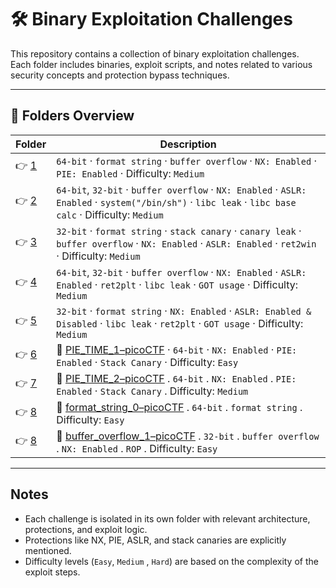 ﻿# 🛠️ Binary Exploitation Challenges

This repository contains a collection of binary exploitation challenges.  
Each folder includes binaries, exploit scripts, and notes related to various security concepts and protection bypass techniques.

---

## 📁 Folders Overview

| Folder      | Description                                                                                                                                                                    |
| ----------- | ------------------------------------------------------------------------------------------------------------------------------------------------------------------------------ |
| 👉 [1](./1/) | `64-bit` · `format string` · `buffer overflow` · `NX: Enabled` · `PIE: Enabled` · Difficulty: `Medium`                                                                         |
| 👉 [2](./2/) | `64-bit`, `32-bit` · `buffer overflow` · `NX: Enabled` · `ASLR: Enabled` · `system("/bin/sh")` · `libc leak` · `libc base calc` · Difficulty: `Medium`                         |
| 👉 [3](./3/) | `32-bit` · `format string` · `stack canary` · `canary leak` · `buffer overflow` · `NX: Enabled` · `ASLR: Enabled` · `ret2win` · Difficulty: `Medium`                           |
| 👉 [4](./4/) | `64-bit`, `32-bit` · `buffer overflow` · `NX: Enabled` · `ASLR: Enabled` · `ret2plt` · `libc leak` · `GOT usage` · Difficulty: `Medium`                                        |
| 👉 [5](./5/) | `32-bit` · `format string` · `NX: Enabled` · `ASLR: Enabled & Disabled` · `libc leak` · `ret2plt` · `GOT usage` · Difficulty: `Medium`                                         |
| 👉 [6](./6/) | 🔗 [PIE_TIME_1–picoCTF](https://play.picoctf.org/practice/challenge/490?category=6&page=1) · `64-bit` · `NX: Enabled` · `PIE: Enabled` · `Stack Canary` · Difficulty: `Easy`    |
| 👉 [7](./7/) | 🔗 [PIE_TIME_2–picoCTF](https://play.picoctf.org/practice/challenge/491?category=6&page=1) . `64-bit` . `NX: Enabled` . `PIE: Enabled` · `Stack Canary` .  Difficulty: `Medium` |
| 👉 [8](./8/) | 🔗 [format_string_0–picoCTF](https://play.picoctf.org/practice/challenge/433?category=6&page=1) . `64-bit` . `format string` . Difficulty: `Easy`                               |
| 👉 [8](./8/) | 🔗 [buffer_overflow_1–picoCTF](https://play.picoctf.org/practice/challenge/258?category=6&page=3) . `32-bit` . `buffer overflow` . `NX: Enabled` . `ROP` .  Difficulty: `Easy`  |

---

## Notes

- Each challenge is isolated in its own folder with relevant architecture, protections, and exploit logic.
- Protections like NX, PIE, ASLR, and stack canaries are explicitly mentioned.
- Difficulty levels (`Easy`, `Medium` , `Hard`) are based on the complexity of the exploit steps.

